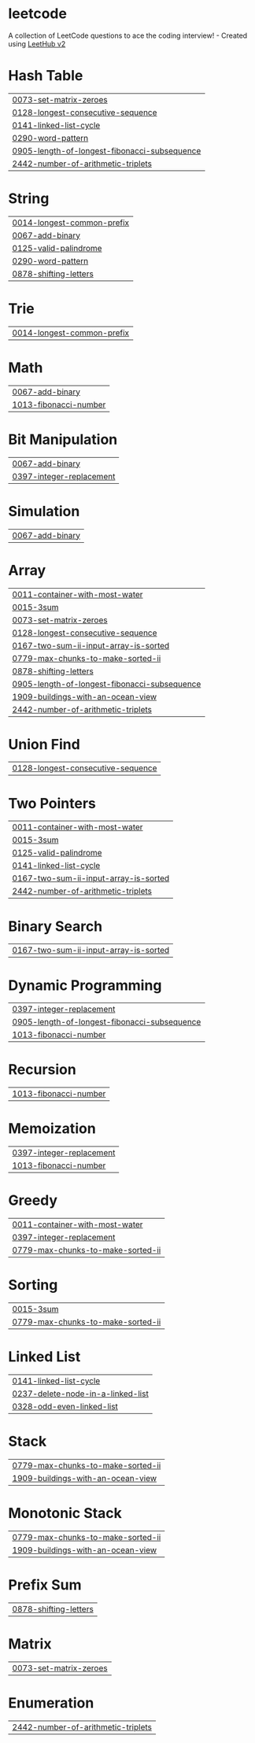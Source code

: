 # leetcode
A collection of LeetCode questions to ace the coding interview! - Created using [LeetHub v2](https://github.com/arunbhardwaj/LeetHub-2.0)


# Hash Table
|  |
| ------- |
| [0073-set-matrix-zeroes](https://github.com/leesamuel423/leetcode/tree/master/0073-set-matrix-zeroes) |
| [0128-longest-consecutive-sequence](https://github.com/leesamuel423/leetcode/tree/master/0128-longest-consecutive-sequence) |
| [0141-linked-list-cycle](https://github.com/leesamuel423/leetcode/tree/master/0141-linked-list-cycle) |
| [0290-word-pattern](https://github.com/leesamuel423/leetcode/tree/master/0290-word-pattern) |
| [0905-length-of-longest-fibonacci-subsequence](https://github.com/leesamuel423/leetcode/tree/master/0905-length-of-longest-fibonacci-subsequence) |
| [2442-number-of-arithmetic-triplets](https://github.com/leesamuel423/leetcode/tree/master/2442-number-of-arithmetic-triplets) |
# String
|  |
| ------- |
| [0014-longest-common-prefix](https://github.com/leesamuel423/leetcode/tree/master/0014-longest-common-prefix) |
| [0067-add-binary](https://github.com/leesamuel423/leetcode/tree/master/0067-add-binary) |
| [0125-valid-palindrome](https://github.com/leesamuel423/leetcode/tree/master/0125-valid-palindrome) |
| [0290-word-pattern](https://github.com/leesamuel423/leetcode/tree/master/0290-word-pattern) |
| [0878-shifting-letters](https://github.com/leesamuel423/leetcode/tree/master/0878-shifting-letters) |
# Trie
|  |
| ------- |
| [0014-longest-common-prefix](https://github.com/leesamuel423/leetcode/tree/master/0014-longest-common-prefix) |
# Math
|  |
| ------- |
| [0067-add-binary](https://github.com/leesamuel423/leetcode/tree/master/0067-add-binary) |
| [1013-fibonacci-number](https://github.com/leesamuel423/leetcode/tree/master/1013-fibonacci-number) |
# Bit Manipulation
|  |
| ------- |
| [0067-add-binary](https://github.com/leesamuel423/leetcode/tree/master/0067-add-binary) |
| [0397-integer-replacement](https://github.com/leesamuel423/leetcode/tree/master/0397-integer-replacement) |
# Simulation
|  |
| ------- |
| [0067-add-binary](https://github.com/leesamuel423/leetcode/tree/master/0067-add-binary) |
# Array
|  |
| ------- |
| [0011-container-with-most-water](https://github.com/leesamuel423/leetcode/tree/master/0011-container-with-most-water) |
| [0015-3sum](https://github.com/leesamuel423/leetcode/tree/master/0015-3sum) |
| [0073-set-matrix-zeroes](https://github.com/leesamuel423/leetcode/tree/master/0073-set-matrix-zeroes) |
| [0128-longest-consecutive-sequence](https://github.com/leesamuel423/leetcode/tree/master/0128-longest-consecutive-sequence) |
| [0167-two-sum-ii-input-array-is-sorted](https://github.com/leesamuel423/leetcode/tree/master/0167-two-sum-ii-input-array-is-sorted) |
| [0779-max-chunks-to-make-sorted-ii](https://github.com/leesamuel423/leetcode/tree/master/0779-max-chunks-to-make-sorted-ii) |
| [0878-shifting-letters](https://github.com/leesamuel423/leetcode/tree/master/0878-shifting-letters) |
| [0905-length-of-longest-fibonacci-subsequence](https://github.com/leesamuel423/leetcode/tree/master/0905-length-of-longest-fibonacci-subsequence) |
| [1909-buildings-with-an-ocean-view](https://github.com/leesamuel423/leetcode/tree/master/1909-buildings-with-an-ocean-view) |
| [2442-number-of-arithmetic-triplets](https://github.com/leesamuel423/leetcode/tree/master/2442-number-of-arithmetic-triplets) |
# Union Find
|  |
| ------- |
| [0128-longest-consecutive-sequence](https://github.com/leesamuel423/leetcode/tree/master/0128-longest-consecutive-sequence) |
# Two Pointers
|  |
| ------- |
| [0011-container-with-most-water](https://github.com/leesamuel423/leetcode/tree/master/0011-container-with-most-water) |
| [0015-3sum](https://github.com/leesamuel423/leetcode/tree/master/0015-3sum) |
| [0125-valid-palindrome](https://github.com/leesamuel423/leetcode/tree/master/0125-valid-palindrome) |
| [0141-linked-list-cycle](https://github.com/leesamuel423/leetcode/tree/master/0141-linked-list-cycle) |
| [0167-two-sum-ii-input-array-is-sorted](https://github.com/leesamuel423/leetcode/tree/master/0167-two-sum-ii-input-array-is-sorted) |
| [2442-number-of-arithmetic-triplets](https://github.com/leesamuel423/leetcode/tree/master/2442-number-of-arithmetic-triplets) |
# Binary Search
|  |
| ------- |
| [0167-two-sum-ii-input-array-is-sorted](https://github.com/leesamuel423/leetcode/tree/master/0167-two-sum-ii-input-array-is-sorted) |
# Dynamic Programming
|  |
| ------- |
| [0397-integer-replacement](https://github.com/leesamuel423/leetcode/tree/master/0397-integer-replacement) |
| [0905-length-of-longest-fibonacci-subsequence](https://github.com/leesamuel423/leetcode/tree/master/0905-length-of-longest-fibonacci-subsequence) |
| [1013-fibonacci-number](https://github.com/leesamuel423/leetcode/tree/master/1013-fibonacci-number) |
# Recursion
|  |
| ------- |
| [1013-fibonacci-number](https://github.com/leesamuel423/leetcode/tree/master/1013-fibonacci-number) |
# Memoization
|  |
| ------- |
| [0397-integer-replacement](https://github.com/leesamuel423/leetcode/tree/master/0397-integer-replacement) |
| [1013-fibonacci-number](https://github.com/leesamuel423/leetcode/tree/master/1013-fibonacci-number) |
# Greedy
|  |
| ------- |
| [0011-container-with-most-water](https://github.com/leesamuel423/leetcode/tree/master/0011-container-with-most-water) |
| [0397-integer-replacement](https://github.com/leesamuel423/leetcode/tree/master/0397-integer-replacement) |
| [0779-max-chunks-to-make-sorted-ii](https://github.com/leesamuel423/leetcode/tree/master/0779-max-chunks-to-make-sorted-ii) |
# Sorting
|  |
| ------- |
| [0015-3sum](https://github.com/leesamuel423/leetcode/tree/master/0015-3sum) |
| [0779-max-chunks-to-make-sorted-ii](https://github.com/leesamuel423/leetcode/tree/master/0779-max-chunks-to-make-sorted-ii) |
# Linked List
|  |
| ------- |
| [0141-linked-list-cycle](https://github.com/leesamuel423/leetcode/tree/master/0141-linked-list-cycle) |
| [0237-delete-node-in-a-linked-list](https://github.com/leesamuel423/leetcode/tree/master/0237-delete-node-in-a-linked-list) |
| [0328-odd-even-linked-list](https://github.com/leesamuel423/leetcode/tree/master/0328-odd-even-linked-list) |
# Stack
|  |
| ------- |
| [0779-max-chunks-to-make-sorted-ii](https://github.com/leesamuel423/leetcode/tree/master/0779-max-chunks-to-make-sorted-ii) |
| [1909-buildings-with-an-ocean-view](https://github.com/leesamuel423/leetcode/tree/master/1909-buildings-with-an-ocean-view) |
# Monotonic Stack
|  |
| ------- |
| [0779-max-chunks-to-make-sorted-ii](https://github.com/leesamuel423/leetcode/tree/master/0779-max-chunks-to-make-sorted-ii) |
| [1909-buildings-with-an-ocean-view](https://github.com/leesamuel423/leetcode/tree/master/1909-buildings-with-an-ocean-view) |
# Prefix Sum
|  |
| ------- |
| [0878-shifting-letters](https://github.com/leesamuel423/leetcode/tree/master/0878-shifting-letters) |
# Matrix
|  |
| ------- |
| [0073-set-matrix-zeroes](https://github.com/leesamuel423/leetcode/tree/master/0073-set-matrix-zeroes) |
# Enumeration
|  |
| ------- |
| [2442-number-of-arithmetic-triplets](https://github.com/leesamuel423/leetcode/tree/master/2442-number-of-arithmetic-triplets) |